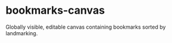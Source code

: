 bookmarks-canvas
================

Globally visible, editable canvas containing bookmarks sorted by landmarking.